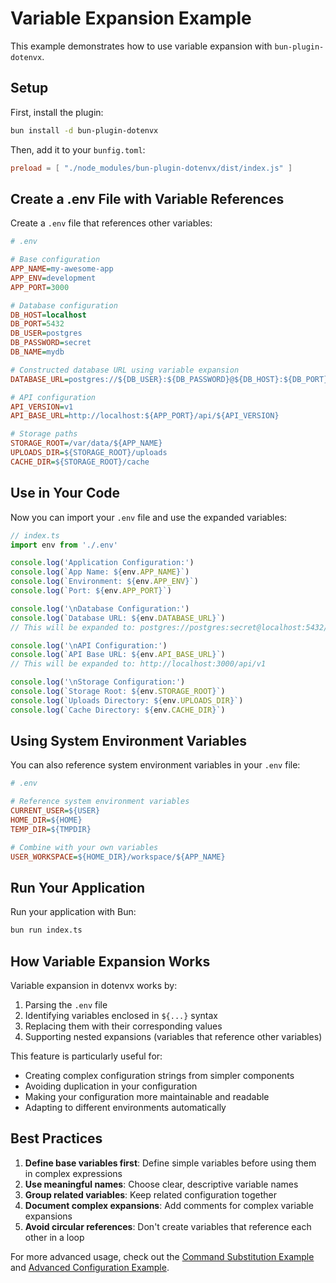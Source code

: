 # Variable Expansion Example

This example demonstrates how to use variable expansion with `bun-plugin-dotenvx`.

## Setup

First, install the plugin:

```bash
bun install -d bun-plugin-dotenvx
```

Then, add it to your `bunfig.toml`:

```toml
preload = [ "./node_modules/bun-plugin-dotenvx/dist/index.js" ]
```

## Create a .env File with Variable References

Create a `.env` file that references other variables:

```ini
# .env

# Base configuration
APP_NAME=my-awesome-app
APP_ENV=development
APP_PORT=3000

# Database configuration
DB_HOST=localhost
DB_PORT=5432
DB_USER=postgres
DB_PASSWORD=secret
DB_NAME=mydb

# Constructed database URL using variable expansion
DATABASE_URL=postgres://${DB_USER}:${DB_PASSWORD}@${DB_HOST}:${DB_PORT}/${DB_NAME}

# API configuration
API_VERSION=v1
API_BASE_URL=http://localhost:${APP_PORT}/api/${API_VERSION}

# Storage paths
STORAGE_ROOT=/var/data/${APP_NAME}
UPLOADS_DIR=${STORAGE_ROOT}/uploads
CACHE_DIR=${STORAGE_ROOT}/cache
```

## Use in Your Code

Now you can import your `.env` file and use the expanded variables:

```ts
// index.ts
import env from './.env'

console.log('Application Configuration:')
console.log(`App Name: ${env.APP_NAME}`)
console.log(`Environment: ${env.APP_ENV}`)
console.log(`Port: ${env.APP_PORT}`)

console.log('\nDatabase Configuration:')
console.log(`Database URL: ${env.DATABASE_URL}`)
// This will be expanded to: postgres://postgres:secret@localhost:5432/mydb

console.log('\nAPI Configuration:')
console.log(`API Base URL: ${env.API_BASE_URL}`)
// This will be expanded to: http://localhost:3000/api/v1

console.log('\nStorage Configuration:')
console.log(`Storage Root: ${env.STORAGE_ROOT}`)
console.log(`Uploads Directory: ${env.UPLOADS_DIR}`)
console.log(`Cache Directory: ${env.CACHE_DIR}`)
```

## Using System Environment Variables

You can also reference system environment variables in your `.env` file:

```ini
# .env

# Reference system environment variables
CURRENT_USER=${USER}
HOME_DIR=${HOME}
TEMP_DIR=${TMPDIR}

# Combine with your own variables
USER_WORKSPACE=${HOME_DIR}/workspace/${APP_NAME}
```

## Run Your Application

Run your application with Bun:

```bash
bun run index.ts
```

## How Variable Expansion Works

Variable expansion in dotenvx works by:

1. Parsing the `.env` file
2. Identifying variables enclosed in `${...}` syntax
3. Replacing them with their corresponding values
4. Supporting nested expansions (variables that reference other variables)

This feature is particularly useful for:

- Creating complex configuration strings from simpler components
- Avoiding duplication in your configuration
- Making your configuration more maintainable and readable
- Adapting to different environments automatically

## Best Practices

1. **Define base variables first**: Define simple variables before using them in complex expressions
2. **Use meaningful names**: Choose clear, descriptive variable names
3. **Group related variables**: Keep related configuration together
4. **Document complex expansions**: Add comments for complex variable expansions
5. **Avoid circular references**: Don't create variables that reference each other in a loop

For more advanced usage, check out the [Command Substitution Example](/examples/command-substitution) and [Advanced Configuration Example](/examples/advanced-configuration).

